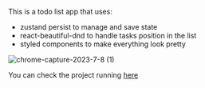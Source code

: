 This is a todo list app that uses:
- zustand persist to manage and save state
- react-beautiful-dnd to handle tasks position in the list 
- styled components to make everything look pretty

![chrome-capture-2023-7-8 (1)](https://github.com/VanLMC/john-task-list/assets/39391737/594b9ab9-f8cc-4aee-ab82-9df8a79d8010)


You can check the project running [here](https://melo-ai.onrender.com/](https://john-task-list-ojyokbknk-vanlmc.vercel.app/)https://john-task-list-ojyokbknk-vanlmc.vercel.app/) 

